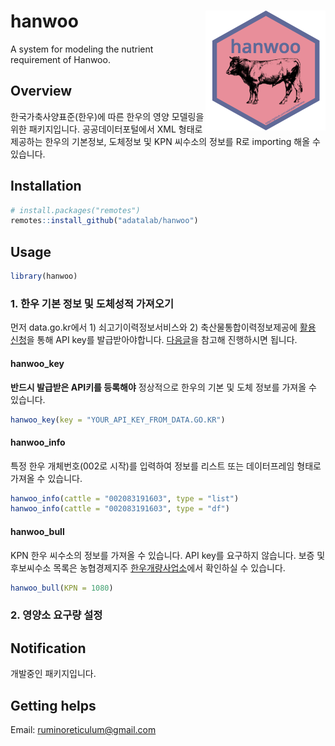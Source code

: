 hanwoo <img src="man/figures/logo.png" align="right" />
=======================================================

A system for modeling the nutrient requirement of Hanwoo.

Overview
--------

한국가축사양표준(한우)에 따른 한우의 영양 모델링을 위한 패키지입니다. 공공데이터포털에서 XML 형태로 제공하는 한우의 기본정보, 도체정보 및 KPN 씨수소의 정보를 R로 importing 해올 수 있습니다.

Installation
------------

```r
# install.packages("remotes")
remotes::install_github("adatalab/hanwoo")
```

Usage
-----

```r
library(hanwoo)
```

### 1. 한우 기본 정보 및 도체성적 가져오기

먼저 data.go.kr에서 1) 쇠고기이력정보서비스와 2) 축산물통합이력정보제공에 [활용 신청](https://www.data.go.kr/dataset/15000483/openapi.do)을 통해 API key를 발급받아야합니다. [다음글](https://youngjunna.github.io/r/animal%20science/2017/12/01/hanwoo-scraping.html)을 참고해 진행하시면 됩니다.

#### hanwoo_key

**반드시 발급받은 API키를 등록해야** 정상적으로 한우의 기본 및 도체 정보를 가져올 수 있습니다.

```r
hanwoo_key(key = "YOUR_API_KEY_FROM_DATA.GO.KR")
```

#### hanwoo_info

특정 한우 개체번호(002로 시작)를 입력하여 정보를 리스트 또는 데이터프레임 형태로 가져올 수 있습니다.

```r
hanwoo_info(cattle = "002083191603", type = "list")
hanwoo_info(cattle = "002083191603", type = "df")
```

#### hanwoo_bull

KPN 한우 씨수소의 정보를 가져올 수 있습니다. API key를 요구하지 않습니다. 보증 및 후보씨수소 목록은 농협경제지주 [한우개량사업소](http://www.limc.co.kr/KpnInfo/KpnList.asp)에서 확인하실 수 있습니다.

```r
hanwoo_bull(KPN = 1080)
```

### 2. 영양소 요구량 설정

Notification
------------

개발중인 패키지입니다.

Getting helps
-------------

Email: ruminoreticulum@gmail.com
